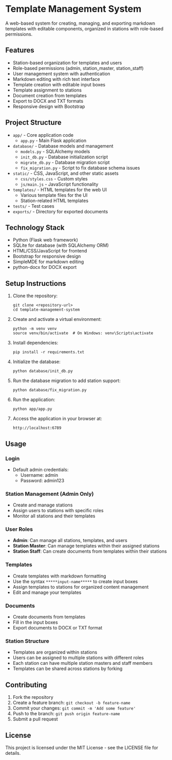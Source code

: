 # Template Management System

A web-based system for creating, managing, and exporting markdown templates with editable components, organized in stations with role-based permissions.

## Features

- Station-based organization for templates and users
- Role-based permissions (admin, station_master, station_staff)
- User management system with authentication
- Markdown editing with rich text interface
- Template creation with editable input boxes
- Template assignment to stations
- Document creation from templates
- Export to DOCX and TXT formats
- Responsive design with Bootstrap

## Project Structure

- `app/` - Core application code
  - `app.py` - Main Flask application
- `database/` - Database models and management
  - `models.py` - SQLAlchemy models
  - `init_db.py` - Database initialization script
  - `migrate_db.py` - Database migration script
  - `fix_migration.py` - Script to fix database schema issues
- `static/` - CSS, JavaScript, and other static assets
  - `css/styles.css` - Custom styles
  - `js/main.js` - JavaScript functionality
- `templates/` - HTML templates for the web UI
  - Various template files for the UI
  - Station-related HTML templates
- `tests/` - Test cases
- `exports/` - Directory for exported documents

## Technology Stack

- Python (Flask web framework)
- SQLite for database (with SQLAlchemy ORM)
- HTML/CSS/JavaScript for frontend
- Bootstrap for responsive design
- SimpleMDE for markdown editing
- python-docx for DOCX export

## Setup Instructions

1. Clone the repository:
   ```
   git clone <repository-url>
   cd template-management-system
   ```

2. Create and activate a virtual environment:
   ```
   python -m venv venv
   source venv/bin/activate  # On Windows: venv\Scripts\activate
   ```

3. Install dependencies:
   ```
   pip install -r requirements.txt
   ```

4. Initialize the database:
   ```
   python database/init_db.py
   ```

5. Run the database migration to add station support:
   ```
   python database/fix_migration.py
   ```

6. Run the application:
   ```
   python app/app.py
   ```

7. Access the application in your browser at:
   ```
   http://localhost:6789
   ```

## Usage

### Login
- Default admin credentials:
  - Username: admin
  - Password: admin123

### Station Management (Admin Only)
- Create and manage stations
- Assign users to stations with specific roles
- Monitor all stations and their templates

### User Roles
- **Admin**: Can manage all stations, templates, and users
- **Station Master**: Can manage templates within their assigned stations
- **Station Staff**: Can create documents from templates within their stations

### Templates
- Create templates with markdown formatting
- Use the syntax `*****input-name*****` to create input boxes
- Assign templates to stations for organized content management
- Edit and manage your templates

### Documents
- Create documents from templates
- Fill in the input boxes
- Export documents to DOCX or TXT format

### Station Structure
- Templates are organized within stations
- Users can be assigned to multiple stations with different roles
- Each station can have multiple station masters and staff members
- Templates can be shared across stations by forking

## Contributing

1. Fork the repository
2. Create a feature branch: `git checkout -b feature-name`
3. Commit your changes: `git commit -m 'Add some feature'`
4. Push to the branch: `git push origin feature-name`
5. Submit a pull request

## License

This project is licensed under the MIT License - see the LICENSE file for details.
